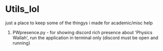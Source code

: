 # Utils_lol
just a place to keep some of the thingys i made for academic/misc help

1. PWpresence.py - for showing discord rich presence about 'Physics Wallah', run the application in terminal only (discord must be open and running)
